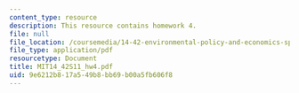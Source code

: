 ```yaml
---
content_type: resource
description: This resource contains homework 4.
file: null
file_location: /coursemedia/14-42-environmental-policy-and-economics-spring-2011/9e6212b817a549b8bb69b00a5fb606f8_MIT14_42S11_hw4.pdf
file_type: application/pdf
resourcetype: Document
title: MIT14_42S11_hw4.pdf
uid: 9e6212b8-17a5-49b8-bb69-b00a5fb606f8
---
```


